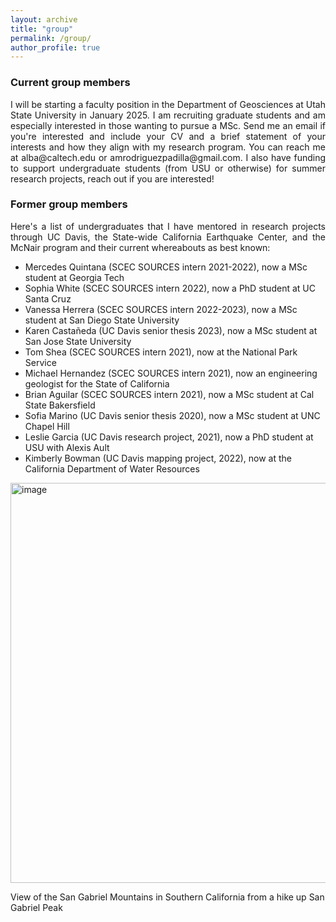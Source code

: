 ```yaml
---
layout: archive
title: "group"
permalink: /group/
author_profile: true
---
```


### Current group members

<p align="justify">
I will be starting a faculty position in the Department of Geosciences at Utah State University in January 2025. I am recruiting graduate students and am especially interested in those wanting to pursue a MSc. Send me an email if you're interested and include your CV and a brief statement of your interests and how they align with my research program. You can reach me at alba@caltech.edu or amrodriguezpadilla@gmail.com. I also have funding to support undergraduate students (from USU or otherwise) for summer research projects, reach out if you are interested! 
  
</p>

### Former group members 

<p align="justify">
Here's a list of undergraduates that I have mentored in research projects through UC Davis, the State-wide California Earthquake Center, and the McNair program and their current whereabouts as best known:
</p>

-  Mercedes Quintana (SCEC SOURCES intern 2021-2022), now a MSc student at Georgia Tech
-  Sophia White (SCEC SOURCES intern 2022), now a PhD student at UC Santa Cruz
-  Vanessa Herrera (SCEC SOURCES intern 2022-2023), now a MSc student at San Diego State University
-  Karen Castañeda (UC Davis senior thesis 2023), now a MSc student at San Jose State University
-  Tom Shea (SCEC SOURCES intern 2021), now at the National Park Service
-  Michael Hernandez (SCEC SOURCES intern 2021), now an engineering geologist for the State of California
-  Brian Aguilar (SCEC SOURCES intern 2021), now a MSc student at Cal State Bakersfield
-  Sofia Marino (UC Davis senior thesis 2020), now a MSc student at UNC Chapel Hill
-  Leslie Garcia (UC Davis research project, 2021), now a PhD student at USU with Alexis Ault
-  Kimberly Bowman (UC Davis mapping project, 2022), now at the California Department of Water Resources

<img width="640" alt="image" src="https://github.com/user-attachments/assets/c7d4bcfc-05fa-4126-b6d8-35b5e2978666">

View of the San Gabriel Mountains in Southern California from a hike up San Gabriel Peak
